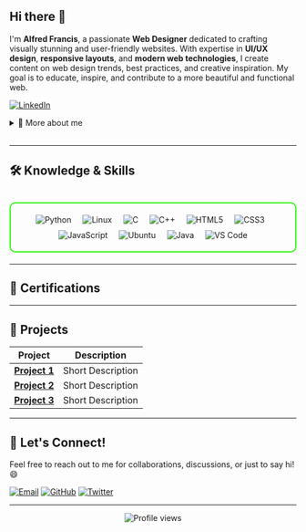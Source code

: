## Hi there 👋

I'm **Alfred Francis**, a passionate **Web Designer** dedicated to crafting visually stunning and user-friendly websites. With expertise in **UI/UX design**, **responsive layouts**, and **modern web technologies**, I create content on web design trends, best practices, and creative inspiration. My goal is to educate, inspire, and contribute to a more beautiful and functional web.

[![LinkedIn](https://img.shields.io/badge/-LinkedIn-0072b1?style=for-the-badge&logo=linkedin&logoColor=white)](www.linkedin.com/in/alfred-francis-71a295334)

<details>
  <summary>📌 More about me</summary>

- **Name**: Alfred Francis 
- **From**: India, Kerala
- **Email**: alfredfrancis0012@gmail.com

</details>
<br>

---

## 🛠️ Knowledge & Skills

<br>

<div style="border: 2px solid #22F700; border-radius: 10px; padding: 20px; margin-bottom: 20px;">
  <div align="left" style="display: flex; flex-wrap: wrap; justify-content: center; gap: 10px;">
      <img src="https://img.shields.io/badge/Python-3776AB?style=for-the-badge&logo=python&color=000000" alt="Python" /><br>
      <img src="https://img.shields.io/badge/Linux-FCC624?style=for-the-badge&logo=linux&color=000000" alt="Linux" /><br>
      <img src="https://img.shields.io/badge/C-00599C?style=for-the-badge&logo=c&color=000000" alt="C" /><br>
      <img src="https://img.shields.io/badge/C%2B%2B-F34B7F?style=for-the-badge&logo=c%2B%2B&color=000000" alt="C++" /><br>
      <img src="https://img.shields.io/badge/HTML5-5D4B6C?style=for-the-badge&logo=html5&color=000000" alt="HTML5" /><br>
      <img src="https://img.shields.io/badge/CSS3-2965F1?style=for-the-badge&logo=css3&color=000000" alt="CSS3" /><br>
      <img src="https://img.shields.io/badge/JavaScript-F7DF1E?style=for-the-badge&logo=javascript&color=000000" alt="JavaScript" /><br>
      <img src="https://img.shields.io/badge/Ubuntu-E95420?style=for-the-badge&logo=ubuntu&color=000000" alt="Ubuntu" /><br>
      <img src="https://img.shields.io/badge/Java-007396?style=for-the-badge&logo=openjdk&color=000000" alt="Java" /><br>
      <img src="https://img.shields.io/badge/VS_Code-007ACC?style=for-the-badge&logo=visual-studio-code&color=000000" alt="VS Code" />
  </div>
</div>

---

## 📜 Certifications

<div>
<!-- Add your certifications here -->
<!-- <img src="https://img.shields.io/badge/OSCP-Certified-red?style=for-the-badge&color=000000" alt="OSCP Certification" />
<img src="https://img.shields.io/badge/CompTIA_Security%2B-Certified-red?style=for-the-badge&color=000000" alt="CompTIA Security+ Certification" />
<img src="https://img.shields.io/badge/CEH-Certified_Ethical_Hacker-blue?style=for-the-badge&logo=ec-council&color=000000" alt="CEH Certification" /> -->
</div>

---

## 🚀 Projects

| **Project**      | **Description**                                                                                  |
|-------------------|--------------------------------------------------------------------------------------------------|
| **[Project 1](https://github.com/)**    | Short Description |
| **[Project 2](https://github.com/)**    | Short Description |
| **[Project 3](https://github.com/)**    | Short Description | 

---

## 🌟 Let's Connect!

Feel free to reach out to me for collaborations, discussions, or just to say hi! 😄

[![Email](https://img.shields.io/badge/-Email-D14836?style=for-the-badge&logo=gmail&logoColor=white)](mailto:alfredfrancis0012@gmail.com)
[![GitHub](https://img.shields.io/badge/-GitHub-181717?style=for-the-badge&logo=github&logoColor=white)](https://github.com/Alfred-Alfa/Alfred-alfa)
[![Twitter](https://img.shields.io/badge/-Twitter-1DA1F2?style=for-the-badge&logo=twitter&logoColor=white)](https://twitter.com/yourhandle)

---

<p align="center">
  <img src="https://komarev.com/ghpvc/?username=yourusername&label=Profile%20views&color=0e75b6&style=flat" alt="Profile views" />
</p>
